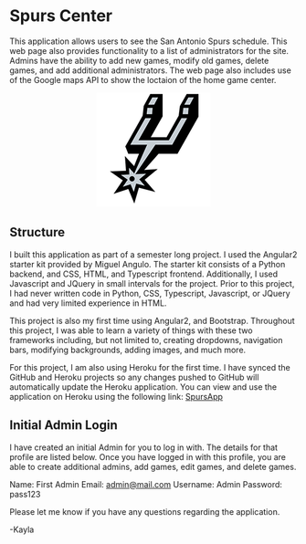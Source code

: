 # Spurs Center

This application allows users to see the San Antonio Spurs schedule. 
This web page also provides functionality to a list of administrators for the site. 
Admins have the ability to add new games, modify old games, delete games, and add additional administrators.
The web page also includes use of the Google maps API to show the loctaion of the home game center.  

<p align="center">
  <a href="" target="_blank">
    <img alt="spurs logo" src="frontend/assets/img/logo.png"></img>
  </a>
</p>

## Structure

I built this application as part of a semester long project. I used the Angular2 starter kit provided by Miguel Angulo. The starter kit consists of a 
Python backend, and CSS, HTML, and Typescript frontend. Additionally, I used Javascript and JQuery in small intervals for the project. 
Prior to this project, I had never written code in Python, CSS, Typescript, Javascript, or JQuery and had very limited experience in HTML. 

This project is also my first time using Angular2, and Bootstrap. Throughout this project, I was able to learn a variety of things with 
these two frameworks including, but not limited to, creating dropdowns, navigation bars, modifying backgrounds, adding images, and much more. 

For this project, I am also using Heroku for the first time. I have synced the GitHub and Heroku projects so any changes pushed to GitHub 
will automatically update the Heroku application. You can view and use the application on Heroku using the following link: [SpursApp](https://spursapp.herokuapp.com/)

## Initial Admin Login

I have created an initial Admin for you to log in with. The details for that profile are listed below. 
Once you have logged in with this profile, you are able to create additional admins, add games, edit games, and delete games. 

Name: First Admin
Email: admin@mail.com
Username: Admin
Password: pass123

Please let me know if you have any questions regarding the application.  

-Kayla 